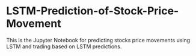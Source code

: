 # LSTM-Prediction-of-Stock-Price-Movement
This is the Jupyter Notebook for predicting stocks price movements using LSTM and trading based on LSTM predictions.
